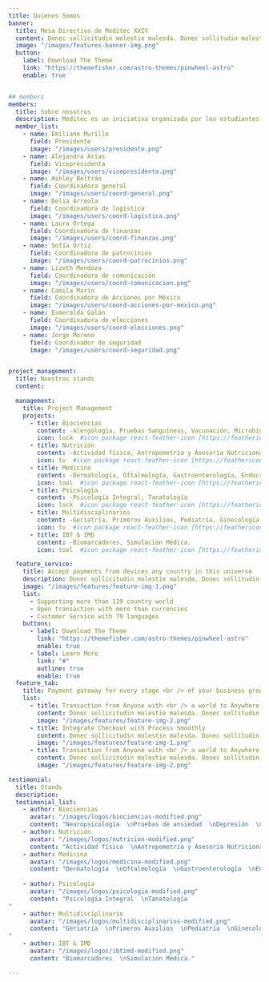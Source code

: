 ```yaml
---
title: Quienes Somos
banner:
  title: Mesa Directiva de Meditec XXIV
  content: Donec sollicitudin molestie malesda. Donec sollitudin molestie malesuada. Mauris pellentesque nec, egestas non nisi. Cras ultricies ligula sed magna dictum porta.
  image: "/images/features-banner-img.png"
  button:
    label: Download The Theme
    link: "https://themefisher.com/astro-themes/pinwheel-astro"
    enable: true


## members
members:
  title: Sobre nosotros
  description: Meditec es un iniciativa organizada por los estudiantes de la escuela de Medicina y Ciencias de la Salud del Tecnológico de Monterrey- Campus CCM, quienes se preparan mediante medio año para promover hábitos saludables y brindar atención preventiva gratuita a la comunidad. Durante 2 días, estudiantes voluntarios (con asesoriamento de profesionales en el área de salud) ofrecerán consultas médicas, talleres educativos y actividades interactivas para todas las edades. 
  member_list:
    - name: Emiliano Murillo
      field: Presidente
      image: "/images/users/presidente.png"
    - name: Alejandra Arias
      field: Vicepresidenta
      image: "/images/users/vicepresidenta.png"
    - name: Ashley Beltrán
      field: Coordinadora general
      image: "/images/users/coord-general.png"
    - name: Delia Arreola
      field: Coordinadora de logística
      image: "/images/users/coord-logistica.png"
    - name: Laura Ortega
      field: Coordinadora de finanzas
      image: "/images/users/coord-finanzas.png"
    - name: Sofía Ortiz
      field: Coordinadora de patrocinios
      image: "/images/users/coord-patrocinios.png"
    - name: Lizeth Mendoza
      field: Coordinadora de comunicación
      image: "/images/users/coord-comunicacion.png"
    - name: Camila Marín
      field: Coordinadora de Acciones por México
      image: "/images/users/coord-acciones-por-mexico.png"
    - name: Esmeralda Galán
      field: Coordinadora de elecciones
      image: "/images/users/coord-elecciones.png"
    - name: Jorge Moreno
      field: Coordinador de seguridad
      image: "/images/users/coord-seguridad.png"


project_management:
  title: Nuestros stands
  content:

  management:
    title: Project Management
    projects:
      - title: Biociencias
        content: -Alergología, Pruebas Sanguíneas, Vacunación, Microbiología
        icon: lock  #icon package react-feather-icon [https://feathericons.com/]
      - title: Nutrición
        content: -Actividad física, Antropometría y Asesoría Nutricional, Diabetes y Dislipidemias, Snacks Saludables.
        icon: tv  #icon package react-feather-icon [https://feathericons.com/]
      - title: Medicina
        content: -Dermatología, Oftalmología, Gastroenterología, Endocrinología, Cardiología, Neurología, Historia Clínica, Nefrología, Neumología, Otorrinolaringología, Traumatología y Ortopedia.
        icon: tool  #icon package react-feather-icon [https://feathericons.com/]
      - title: Psicología
        content: -Psicología Integral, Tanatología
        icon: lock  #icon package react-feather-icon [https://feathericons.com/]
      - title: Multidisciplinarios
        content: -Geriatría, Primeros Auxilios, Pediatría, Ginecología y Obstetricia, Salud Sexual, Osteoporosis.
        icon: tv  #icon package react-feather-icon [https://feathericons.com/]
      - title: IBT & IMD
        content: -Biomarcadores, Simulación Médica.
        icon: tool  #icon package react-feather-icon [https://feathericons.com/]

  feature_service:
    title: Accept payments from devices any country in this universe
    description: Donec sollicitudin molestie malesda. Donec sollitudin molestie malesuada. Mauris pellentesque nec, egestas non nisi. Cras ultricies ligula sed
    image: "/images/features/feature-img-1.png"
    list:
      - Supporting more than 119 country world
      - Open transaction with more than currencies
      - Customer Service with 79 languages
    buttons:
      - label: Download The Theme
        link: "https://themefisher.com/astro-themes/pinwheel-astro"
        enable: true
      - label: Learn More
        link: "#"
        outline: true
        enable: true
  feature_tab:
    title: Payment gateway for every stage <br /> of your business growth
    list:
      - title: Transaction from Anyone with <br /> a world to Anywhere
        content: Donec sollicitudin molestie malesda. Donec sollitudin molestie malesuada. Mauris pellentesque nec, egestas non nisi. Cras ultricies ligula sed
        image: "/images/features/feature-img-2.png"
      - title: Integrate Checkout with Process Smoothly
        content: Donec sollicitudin molestie malesda. Donec sollitudin molestie malesuada. Mauris pellentesque nec, egestas non nisi. Cras ultricies ligula sed
        image: "/images/features/feature-img-1.png"
      - title: Transaction from Anyone with <br /> a world to Anywhere
        content: Donec sollicitudin molestie malesda. Donec sollitudin molestie malesuada. Mauris pellentesque nec, egestas non nisi. Cras ultricies ligula sed
        image: "/images/features/feature-img-2.png"

testimonial:
  title: Stands
  description: 
  testimonial_list:
    - author: Biociencias
      avatar: "/images/logos/biociencias-modified.png"
      content: "Neuropsicología  \nPruebas de ansiedad  \nDepresión  \nRevisión de pares craneales  \nFunciones neurocognitivas"
    - author: Nutrición
      avatar: "/images/logos/nutricion-modified.png"
      content: "Actividad física  \nAntropometría y Asesoría Nutricional  \nDiabetes y Dislipidemias  \nSnacks Saludables"
    - author: Medicina
      avatar: "/images/logos/medicina-modified.png"
      content: "Dermatología  \nOftalmología  \nGastroenterología  \nEndocrinología  \nCardiología  \nNeurología  \nHistoria Clínica  \nNefrología  \nNeumología  \nOtorrinolaringología  \nTraumatología  \nOrtopedia."
      
    - author: Psicología
      avatar: "/images/logos/psicologia-modified.png"
      content: "Psicología Integral  \nTanatología
"
    - author: Multidisciplinario
      avatar: "/images/logos/multidisciplinarios-modified.png"
      content: "Geriatría  \nPrimeros Auxilios  \nPediatría  \nGinecología y Obstetricia  \nSalud Sexual  \nOsteoporosis.
"
    - author: IBT & IMD
      avatar: "/images/logos/ibtimd-modified.png"
      content: "Biomarcadores  \nSimulación Médica."

---
```

